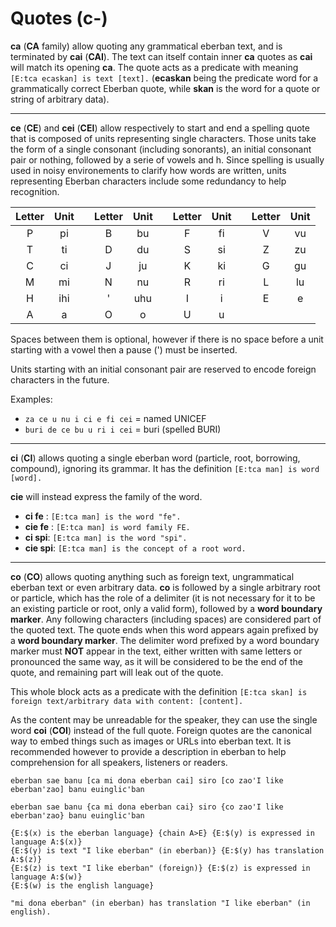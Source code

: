 # Quotes (c-)

__ca__ (__CA__ family) allow quoting any grammatical eberban text, and is
terminated by __cai__ (__CAI__). The text can itself contain inner __ca__ quotes
as __cai__ will match its opening __ca__. The quote acts as a predicate with
meaning `[E:tca ecaskan] is text [text].` (__ecaskan__ being the predicate word
for a grammatically correct Eberban quote, while __skan__ is the word for
a quote or string of arbitrary data).

----

__ce__ (__CE__) and __cei__ (__CEI__) allow respectively to start and end a
spelling quote that is composed of units representing single characters. Those
units take the form of a single consonant (including sonorants), an initial
consonant pair or nothing, followed by a serie of vowels and h. Since spelling
is usually used in noisy environements to clarify how words are written, units
representing Eberban characters include some redundancy to help recognition.

| Letter | Unit | | Letter | Unit | | Letter | Unit | | Letter | Unit |
|:------:|:----:|-|:------:|:----:|-|:------:|:----:|-|:------:|:----:|
|   P    |  pi  | |   B    |  bu  | |   F    |  fi  | |   V    |  vu  |
|   T    |  ti  | |   D    |  du  | |   S    |  si  | |   Z    |  zu  |
|   C    |  ci  | |   J    |  ju  | |   K    |  ki  | |   G    |  gu  |
|   M    |  mi  | |   N    |  nu  | |   R    |  ri  | |   L    |  lu  |
|   H    |  ihi | |   '    |  uhu | |   I    |  i   | |   E    |  e   |
|   A    |  a   | |   O    |  o   | |   U    |  u   | |        |      |

Spaces between them is optional, however if there is no space before a unit
starting with a vowel then a pause (') must be inserted.

Units starting with an initial consonant pair are reserved to encode foreign
characters in the future.

Examples:

- `za ce u nu i ci e fi cei` = named UNICEF
- `buri de ce bu u ri i cei` = buri (spelled BURI)

----

__ci__ (__CI__) allows quoting a single eberban word (particle, root, borrowing,
compound), ignoring its grammar. It has the definition `[E:tca man] is word
[word].`

__cie__ will instead express the family of the word.

- __ci fe__ : `[E:tca man] is the word "fe".`
- __cie fe__ : `[E:tca man] is word family FE.`
- __ci spi__: `[E:tca man] is the word "spi".`
- __cie spi__: `[E:tca man] is the concept of a root word.`

----

__co__ (__CO__) allows quoting anything such as foreign text, ungrammatical
eberban text or even arbitrary data. __co__ is followed by a single arbitrary
root or particle, which has the role of a delimiter (it is not necessary for it
to be an existing particle or root, only a valid form), followed by a __word
boundary marker__. Any following characters (including spaces) are considered
part of the quoted text. The quote ends when this word appears again prefixed by
a __word boundary marker__. The delimiter word prefixed by a word boundary
marker must __NOT__ appear in the text, either written with same letters or
pronounced the same way, as it will be considered to be the end of the quote,
and remaining part will leak out of the quote.

This whole block acts as a predicate with the definition `[E:tca skan] is foreign
text/arbitrary data with content: [content].`

As the content may be unreadable for the speaker, they can use the single word
__coi__ (__COI__) instead of the full quote. Foreign quotes are the canonical
way to embed things such as images or URLs into eberban text. It is recommended
however to provide a description in eberban to help comprehension for all
speakers, listeners or readers.

```gloss
eberban sae banu [ca mi dona eberban cai] siro [co zao'I like eberban'zao] banu euinglic'ban

eberban sae banu {ca mi dona eberban cai} siro {co zao'I like eberban'zao} banu euinglic'ban

{E:$(x) is the eberban language} {chain A>E} {E:$(y) is expressed in language A:$(x)}
{E:$(y) is text "I like eberban" (in eberban)} {E:$(y) has translation A:$(z)}
{E:$(z) is text "I like eberban" (foreign)} {E:$(z) is expressed in language A:$(w)}
{E:$(w) is the english language}

"mi dona eberban" (in eberban) has translation "I like eberban" (in english).
```
